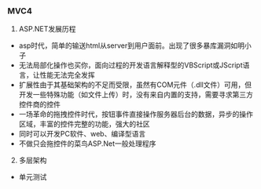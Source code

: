 ### MVC4
1. ASP.NET发展历程
* asp时代，简单的输送html从server到用户面前。出现了很多暴库漏洞如明小子
* 无法局部化操作也买你，面向过程的开发语言解释型的VBScript或JScript语言，让性能无法完全发挥
* 扩展性由于其基础架构的不足而受限，虽然有COM元件（.dll文件）可用，但开发一些特殊功能（如文件上传）时，没有来自内置的支持，需要寻求第三方控件商的控件
* 一场革命的拖拽控件时代，按钮事件直接操作服务器后台的数据，异步的操作区域，丰富的控件完整的功能，强大的社区
* 同时可以开发PC软件、web、编译型语言
* 不做只会拖控件的菜鸟ASP.Net一般处理程序
2. 多层架构
* 单元测试

